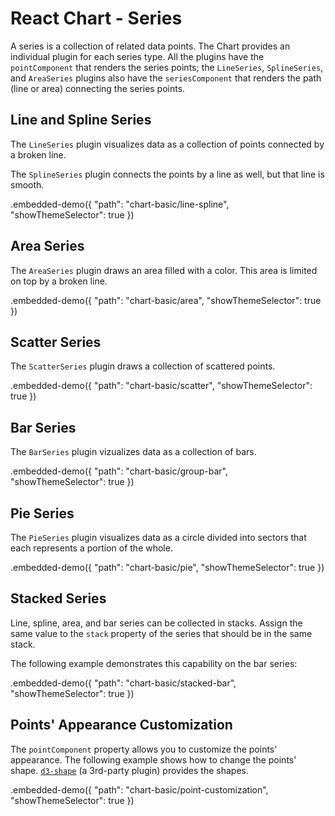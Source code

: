 # React Chart - Series

A series is a collection of related data points. The Chart provides an individual plugin for each series type. All the plugins have the `pointComponent` that renders the series points; the `LineSeries`, `SplineSeries`, and `AreaSeries` plugins also have the `seriesComponent` that renders the path (line or area) connecting the series points.

## Line and Spline Series

The `LineSeries` plugin visualizes data as a collection of points connected by a broken line.

The `SplineSeries` plugin connects the points by a line as well, but that line is smooth.

.embedded-demo({ "path": "chart-basic/line-spline", "showThemeSelector": true })

## Area Series

The `AreaSeries` plugin draws an area filled with a color. This area is limited on top by a broken line.

.embedded-demo({ "path": "chart-basic/area", "showThemeSelector": true })

## Scatter Series

The `ScatterSeries` plugin draws a collection of scattered points.

.embedded-demo({ "path": "chart-basic/scatter", "showThemeSelector": true })

## Bar Series

The `BarSeries` plugin vizualizes data as a collection of bars.

.embedded-demo({ "path": "chart-basic/group-bar", "showThemeSelector": true })

## Pie Series

The `PieSeries` plugin visualizes data as a circle divided into sectors that each represents a portion of the whole.

.embedded-demo({ "path": "chart-basic/pie", "showThemeSelector": true })

## Stacked Series

Line, spline, area, and bar series can be collected in stacks. Assign the same value to the `stack` property of the series that should be in the same stack.

The following example demonstrates this capability on the bar series:

.embedded-demo({ "path": "chart-basic/stacked-bar", "showThemeSelector": true })

## Points' Appearance Customization

The `pointComponent` property allows you to customize the points' appearance. The following example shows how to change the points' shape. [`d3-shape`](https://github.com/d3/d3-shape/blob/master/README.md) (a 3rd-party plugin) provides the shapes.

.embedded-demo({ "path": "chart-basic/point-customization", "showThemeSelector": true })
